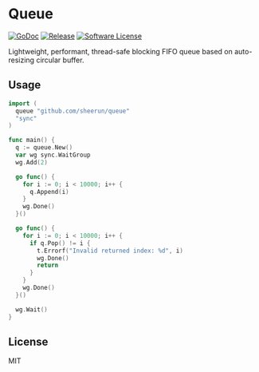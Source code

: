 # Queue

[![GoDoc](https://godoc.org/github.com/sheerun/queue?status.svg)](https://godoc.org/github.com/sheerun/queue)
[![Release](https://img.shields.io/github/release/sheerun/queue.svg)](https://github.com/sheerun/queue/releases/latest)
[![Software License](https://img.shields.io/badge/license-MIT-brightgreen.svg)](LICENSE.txt)

Lightweight, performant, thread-safe blocking FIFO queue based on auto-resizing circular buffer.

## Usage

```go
import (
  queue "github.com/sheerun/queue"
  "sync"
)

func main() {
  q := queue.New()
  var wg sync.WaitGroup
  wg.Add(2)

  go func() {
    for i := 0; i < 10000; i++ {
      q.Append(i)
    }
    wg.Done()
  }()

  go func() {
    for i := 0; i < 10000; i++ {
      if q.Pop() != i {
        t.Errorf("Invalid returned index: %d", i)
        wg.Done()
        return
      }
    }
    wg.Done()
  }()

  wg.Wait()
}
```

## License

MIT
